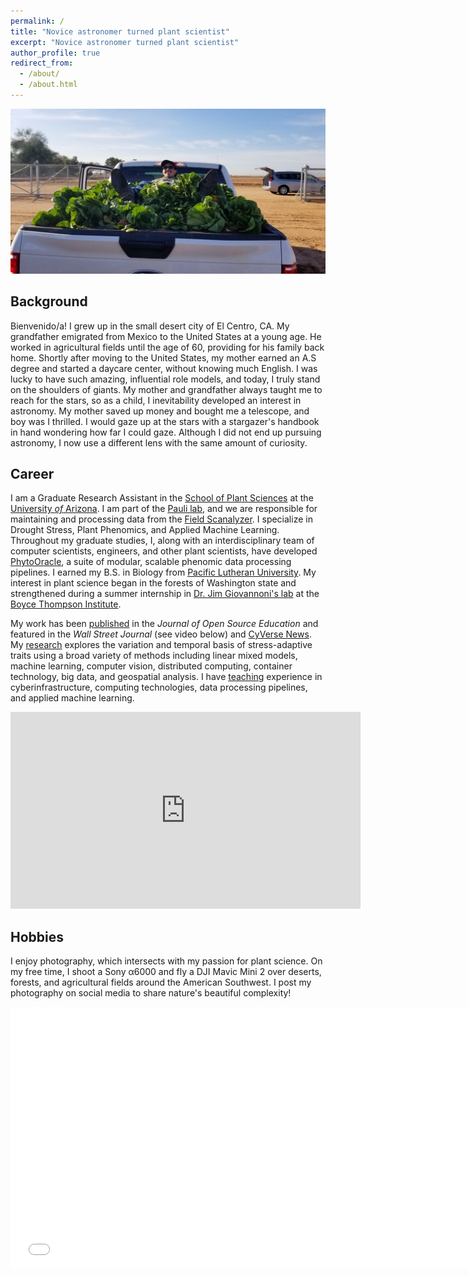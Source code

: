 ```yaml
---
permalink: /
title: "Novice astronomer turned plant scientist"
excerpt: "Novice astronomer turned plant scientist"
author_profile: true
redirect_from: 
  - /about/
  - /about.html
---
```

<p align="center">
    <img src="images/7EF74AEA-5854-4E94-A89F-AB60B398446F.JPG" />
<p>

## Background
Bienvenido/a! I grew up in the small desert city of El Centro, CA. My grandfather emigrated from Mexico to the United States at a young age. He worked in agricultural fields until the age of 60, providing for his family back home. Shortly after moving to the United States, my mother earned an A.S degree and started a daycare center, without knowing much English. I was lucky to have such amazing, influential role models, and today, I truly stand on the shoulders of giants. My mother and grandfather always taught me to reach for the stars, so as a child, I inevitability developed an interest in astronomy. My mother saved up money and bought me a telescope, and boy was I thrilled. I would gaze up at the stars with a stargazer's handbook in hand wondering how far I could gaze. Although I did not end up pursuing astronomy, I now use a different lens with the same amount of curiosity.

## Career
I am a Graduate Research Assistant in the [School of Plant Sciences](https://cals.arizona.edu/spls/home) at the
[University *of* Arizona](https://www.arizona.edu/). I am part of the [Pauli lab](https://thepaulilab.com/), and we are responsible for maintaining and processing data from the [Field Scanalyzer](https://news.arizona.edu/story/world-s-largest-robotic-field-scanner-now-place). I specialize in Drought Stress, Plant Phenomics, and Applied Machine Learning. Throughout my graduate studies, I, along with an interdisciplinary team of computer scientists, engineers, and other plant scientists, have developed [PhytoOracle](https://phytooracle.readthedocs.io/en/latest/contents.html), a suite of modular, scalable phenomic data processing pipelines. I earned my B.S. in Biology from [Pacific Lutheran University](https://www.plu.edu/). My interest in plant science began in the forests of Washington state and strengthened during a summer internship in [Dr. Jim Giovannoni's lab](https://btiscience.org/jim-giovannoni/) at the [Boyce Thompson Institute](https://btiscience.org/).

My work has been [published](publications) in the *Journal of Open Source Education* and featured in the *Wall Street Journal* (see video below) and [CyVerse News](https://cyverse.org/plants-robots-and-other-interesting-things). My [research](research) explores the variation and temporal basis of stress-adaptive traits using a broad variety of methods including linear mixed models, machine learning, computer vision, distributed computing, container technology, big data, and geospatial analysis. I have [teaching](teaching) experience in cyberinfrastructure, computing technologies, data processing pipelines, and applied machine learning.
<center><iframe width="560" height="315" src="https://www.youtube.com/embed/da2gKRdMeXY" title="YouTube video player" frameborder="0" allow="accelerometer; autoplay; clipboard-write; encrypted-media; gyroscope; picture-in-picture" allowfullscreen></iframe></center>

## Hobbies
I enjoy photography, which intersects with my passion for plant science. On my free time, I shoot a Sony α6000 and fly a DJI Mavic Mini 2 over deserts, forests, and agricultural fields around the American Southwest. I post my photography on social media to share nature's beautiful complexity!
<center><iframe width="746" height="419" src="files/DJI_0159.MP4" type="video/mp4" frameborder="0" allow="accelerometer; autoplay; clipboard-write; encrypted-media; gyroscope; picture-in-picture" allowfullscreen></iframe></center>